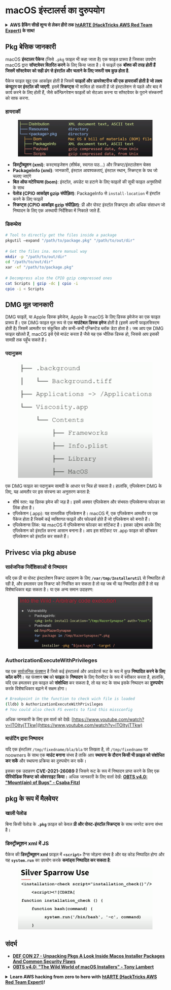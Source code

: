 # macOS इंस्टालर्स का दुरुपयोग

<details>

<summary><strong>AWS हैकिंग सीखें शून्य से लेकर हीरो तक</strong> <a href="https://training.hacktricks.xyz/courses/arte"><strong>htARTE (HackTricks AWS Red Team Expert)</strong></a><strong> के साथ!</strong></summary>

HackTricks का समर्थन करने के अन्य तरीके:

* यदि आप चाहते हैं कि आपकी **कंपनी का विज्ञापन HackTricks में दिखाई दे** या **HackTricks को PDF में डाउनलोड करें**, तो [**सब्सक्रिप्शन प्लान्स**](https://github.com/sponsors/carlospolop) देखें!
* [**आधिकारिक PEASS & HackTricks स्वैग**](https://peass.creator-spring.com) प्राप्त करें
* [**The PEASS Family**](https://opensea.io/collection/the-peass-family) की खोज करें, हमारा विशेष [**NFTs**](https://opensea.io/collection/the-peass-family) संग्रह
* 💬 [**Discord group**](https://discord.gg/hRep4RUj7f) में **शामिल हों** या [**telegram group**](https://t.me/peass) में या **Twitter** पर 🐦 [**@carlospolopm**](https://twitter.com/carlospolopm) को **फॉलो करें**.
* **HackTricks** और [**HackTricks Cloud**](https://github.com/carlospolop/hacktricks-cloud) github repos में PRs सबमिट करके अपनी हैकिंग ट्रिक्स शेयर करें.

</details>

## Pkg बेसिक जानकारी

macOS **इंस्टालर पैकेज** (जिसे `.pkg` फाइल भी कहा जाता है) एक फाइल प्रारूप है जिसका उपयोग macOS द्वारा **सॉफ्टवेयर वितरित करने** के लिए किया जाता है। ये फाइलें एक **बॉक्स की तरह होती हैं जिसमें सॉफ्टवेयर को सही ढंग से इंस्टॉल और चलाने के लिए जरूरी सब कुछ होता है**.

पैकेज फाइल खुद एक आर्काइव होती है जिसमें **फाइलों और डायरेक्टरीज की एक हायरार्की होती है जो लक्ष्य कंप्यूटर पर इंस्टॉल की जाएगी**. इसमें **स्क्रिप्ट्स** भी शामिल हो सकती हैं जो इंस्टालेशन से पहले और बाद में कार्य करने के लिए होती हैं, जैसे कॉन्फ़िगरेशन फाइलों को सेटअप करना या सॉफ्टवेयर के पुराने संस्करणों को साफ करना.

### हायरार्की

<figure><img src="../../../.gitbook/assets/Pasted Graphic.png" alt=""><figcaption></figcaption></figure>

* **डिस्ट्रीब्यूशन (xml)**: कस्टमाइजेशन (शीर्षक, स्वागत पाठ…) और स्क्रिप्ट/इंस्टालेशन चेक्स
* **PackageInfo (xml)**: जानकारी, इंस्टाल आवश्यकताएं, इंस्टाल स्थान, स्क्रिप्ट्स के पथ जो चलाए जाएंगे
* **बिल ऑफ मटेरियल्स (bom)**: इंस्टॉल, अपडेट या हटाने के लिए फाइलों की सूची फाइल अनुमतियों के साथ
* **पेलोड (CPIO आर्काइव gzip संपीड़ित)**: PackageInfo से `install-location` में इंस्टॉल करने के लिए फाइलें
* **स्क्रिप्ट्स (CPIO आर्काइव gzip संपीड़ित)**: प्री और पोस्ट इंस्टॉल स्क्रिप्ट्स और अधिक संसाधन जो निष्पादन के लिए एक अस्थायी निर्देशिका में निकाले जाते हैं.

### डिकम्प्रेस
```bash
# Tool to directly get the files inside a package
pkgutil —expand "/path/to/package.pkg" "/path/to/out/dir"

# Get the files ina. more manual way
mkdir -p "/path/to/out/dir"
cd "/path/to/out/dir"
xar -xf "/path/to/package.pkg"

# Decompress also the CPIO gzip compressed ones
cat Scripts | gzip -dc | cpio -i
cpio -i < Scripts
```
## DMG मूल जानकारी

DMG फाइलें, या Apple डिस्क इमेजेज, Apple के macOS के लिए डिस्क इमेजेज का एक फाइल प्रारूप हैं। एक DMG फाइल मूल रूप से एक **माउंटेबल डिस्क इमेज** होती है (इसमें अपनी फाइलसिस्टम होती है) जिसमें आमतौर पर संकुचित और कभी-कभी एन्क्रिप्टेड ब्लॉक डेटा होता है। जब आप एक DMG फाइल खोलते हैं, macOS इसे ऐसे माउंट करता है जैसे यह एक भौतिक डिस्क हो, जिससे आप इसकी सामग्री तक पहुँच सकते हैं।

### पदानुक्रम

<figure><img src="../../../.gitbook/assets/image (12) (2).png" alt=""><figcaption></figcaption></figure>

एक DMG फाइल का पदानुक्रम सामग्री के आधार पर भिन्न हो सकता है। हालांकि, एप्लिकेशन DMG के लिए, यह आमतौर पर इस संरचना का अनुसरण करता है:

* शीर्ष स्तर: यह डिस्क इमेज की जड़ है। इसमें अक्सर एप्लिकेशन और संभवतः एप्लिकेशन्स फोल्डर का लिंक होता है।
* एप्लिकेशन (.app): यह वास्तविक एप्लिकेशन है। macOS में, एक एप्लिकेशन आमतौर पर एक पैकेज होता है जिसमें कई व्यक्तिगत फाइलें और फोल्डर्स होते हैं जो एप्लिकेशन को बनाते हैं।
* एप्लिकेशन्स लिंक: यह macOS में एप्लिकेशन्स फोल्डर का शॉर्टकट है। इसका उद्देश्य आपके लिए एप्लिकेशन को इंस्टॉल करना आसान बनाना है। आप इस शॉर्टकट पर .app फाइल को खींचकर एप्लिकेशन को इंस्टॉल कर सकते हैं।

## Privesc via pkg abuse

### सार्वजनिक निर्देशिकाओं से निष्पादन

यदि एक प्री या पोस्ट इंस्टालेशन स्क्रिप्ट उदाहरण के लिए **`/var/tmp/Installerutil`** से निष्पादित हो रही है, और हमलावर उस स्क्रिप्ट को नियंत्रित कर सकता है तो वह जब भी यह निष्पादित होती है तो वह विशेषाधिकार बढ़ा सकता है। या एक अन्य समान उदाहरण:

<figure><img src="../../../.gitbook/assets/Pasted Graphic 5.png" alt=""><figcaption></figcaption></figure>

### AuthorizationExecuteWithPrivileges

यह एक [सार्वजनिक फंक्शन](https://developer.apple.com/documentation/security/1540038-authorizationexecutewithprivileg) है जिसे कई इंस्टालर्स और अपडेटर्स रूट के रूप में कुछ **निष्पादित करने के लिए कॉल करेंगे**। यह फंक्शन **पथ** को **फाइल** के **निष्पादन** के लिए पैरामीटर के रूप में स्वीकार करता है, हालांकि, यदि एक हमलावर इस फाइल को **संशोधित** कर सकता है, तो वह रूट के साथ इसके निष्पादन का **दुरुपयोग** करके विशेषाधिकार बढ़ाने में सक्षम होगा।
```bash
# Breakpoint in the function to check wich file is loaded
(lldb) b AuthorizationExecuteWithPrivileges
# You could also check FS events to find this missconfig
```
अधिक जानकारी के लिए इस वार्ता को देखें: [https://www.youtube.com/watch?v=lTOItyjTTkw](https://www.youtube.com/watch?v=lTOItyjTTkw)

### माउंटिंग द्वारा निष्पादन

यदि एक इंस्टॉलर `/tmp/fixedname/bla/bla` पर लिखता है, तो `/tmp/fixedname` पर noowners के साथ एक **माउंट बनाना** संभव है ताकि आप **स्थापना के दौरान किसी भी फ़ाइल को संशोधित कर सकें** और स्थापना प्रक्रिया का दुरुपयोग कर सकें।

इसका एक उदाहरण **CVE-2021-26089** है जिसने रूट के रूप में निष्पादन प्राप्त करने के लिए एक **पीरियोडिक स्क्रिप्ट को ओवरराइट किया**। अधिक जानकारी के लिए वार्ता देखें: [**OBTS v4.0: "Mount(ain) of Bugs" - Csaba Fitzl**](https://www.youtube.com/watch?v=jSYPazD4VcE)

## pkg के रूप में मैलवेयर

### खाली पेलोड

बिना किसी पेलोड के **`.pkg`** फ़ाइल को केवल **प्री और पोस्ट-इंस्टॉल स्क्रिप्ट्स** के साथ जनरेट करना संभव है।

### डिस्ट्रीब्यूशन xml में JS

पैकेज की **डिस्ट्रीब्यूशन xml** फ़ाइल में **`<script>`** टैग्स जोड़ना संभव है और वह कोड निष्पादित होगा और यह **`system.run`** का उपयोग करके **कमांड्स निष्पादित कर सकता है**:

<figure><img src="../../../.gitbook/assets/image (14).png" alt=""><figcaption></figcaption></figure>

## संदर्भ

* [**DEF CON 27 - Unpacking Pkgs A Look Inside Macos Installer Packages And Common Security Flaws**](https://www.youtube.com/watch?v=iASSG0_zobQ)
* [**OBTS v4.0: "The Wild World of macOS Installers" - Tony Lambert**](https://www.youtube.com/watch?v=Eow5uNHtmIg)

<details>

<summary><strong>Learn AWS hacking from zero to hero with</strong> <a href="https://training.hacktricks.xyz/courses/arte"><strong>htARTE (HackTricks AWS Red Team Expert)</strong></a><strong>!</strong></summary>

HackTricks का समर्थन करने के अन्य तरीके:

* यदि आप अपनी **कंपनी का विज्ञापन HackTricks में देखना चाहते हैं** या **HackTricks को PDF में डाउनलोड करना चाहते हैं** तो [**सब्सक्रिप्शन प्लान्स**](https://github.com/sponsors/carlospolop) देखें!
* [**आधिकारिक PEASS & HackTricks स्वैग प्राप्त करें**](https://peass.creator-spring.com)
* [**The PEASS Family**](https://opensea.io/collection/the-peass-family) की खोज करें, हमारा एक्सक्लूसिव [**NFTs**](https://opensea.io/collection/the-peass-family) संग्रह
* 💬 [**Discord group**](https://discord.gg/hRep4RUj7f) में **शामिल हों** या [**telegram group**](https://t.me/peass) में या **Twitter** पर मुझे 🐦 [**@carlospolopm**](https://twitter.com/carlospolopm) **का पालन करें**।
* **HackTricks** के [**github repos**](https://github.com/carlospolop/hacktricks) और [**HackTricks Cloud**](https://github.com/carlospolop/hacktricks-cloud) में PRs सबमिट करके अपनी हैकिंग ट्रिक्स साझा करें।

</details>
